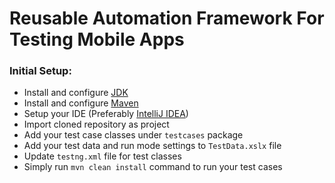 # Reusable Automation Framework For Testing Mobile Apps

### Initial Setup: 
- Install and configure [JDK](http://www.oracle.com/technetwork/java/javase/downloads/index.html) 
- Install and configure [Maven](https://maven.apache.org/download.cgi)
- Setup your IDE (Preferably [IntelliJ IDEA](https://www.jetbrains.com/idea/download/#section=windows))
- Import cloned repository as project
- Add your test case classes under ```testcases``` package
- Add your test data and run mode settings to ```TestData.xslx``` file
- Update ```testng.xml``` file for test classes
- Simply run ```mvn clean install``` command to run your test cases
